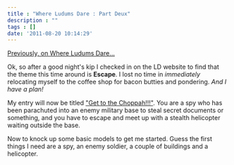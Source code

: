 ```yaml
---
title : "Where Ludums Dare : Part Deux"
description : ""
tags : []
date: '2011-08-20 10:14:29'
---
```

[Previously, on Where Ludums Dare...](/2011/08/19/where-ludums-dare)

Ok, so after a good night's kip I checked in on the LD website to find that the theme this time around is __Escape__. I lost no time in _immediately_ relocating myself to the coffee shop for bacon butties and pondering. _And I have a plan!_

My entry will now be titled <a href="http://www.youtube.com/watch?v=tPIO86jTrQQ">"Get to the Choppah!!!"</a>. You are a spy who has been parachuted into an enemy military base to steal secret documents or something, and you have to escape and meet up with a stealth helicopter waiting outside the base.

Now to knock up some basic models to get me started. Guess the first things I need are a spy, an enemy soldier, a couple of buildings and a helicopter.

<!--more-->
